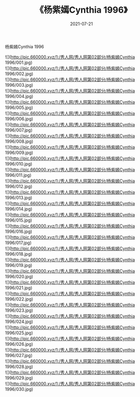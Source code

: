 ﻿---
layout: post
title:  《杨紫嫣Cynthia 1996》
date:   2021-07-21
img: http://pic.660000.xyz/1:/秀人网/秀人网第02部分/杨紫嫣Cynthia 1996/000.jpg
categories: [美女, 清纯, 唯美]
---

杨紫嫣Cynthia 1996

  ![](http://pic.660000.xyz/1:/秀人网/秀人网第02部分/杨紫嫣Cynthia 1996/001.jpg) <br> ![](http://pic.660000.xyz/1:/秀人网/秀人网第02部分/杨紫嫣Cynthia 1996/002.jpg) <br> ![](http://pic.660000.xyz/1:/秀人网/秀人网第02部分/杨紫嫣Cynthia 1996/003.jpg) <br> ![](http://pic.660000.xyz/1:/秀人网/秀人网第02部分/杨紫嫣Cynthia 1996/004.jpg) <br> ![](http://pic.660000.xyz/1:/秀人网/秀人网第02部分/杨紫嫣Cynthia 1996/005.jpg) <br> ![](http://pic.660000.xyz/1:/秀人网/秀人网第02部分/杨紫嫣Cynthia 1996/006.jpg) <br> ![](http://pic.660000.xyz/1:/秀人网/秀人网第02部分/杨紫嫣Cynthia 1996/007.jpg) <br> ![](http://pic.660000.xyz/1:/秀人网/秀人网第02部分/杨紫嫣Cynthia 1996/008.jpg) <br> ![](http://pic.660000.xyz/1:/秀人网/秀人网第02部分/杨紫嫣Cynthia 1996/009.jpg) <br> ![](http://pic.660000.xyz/1:/秀人网/秀人网第02部分/杨紫嫣Cynthia 1996/010.jpg) <br> ![](http://pic.660000.xyz/1:/秀人网/秀人网第02部分/杨紫嫣Cynthia 1996/011.jpg) <br> ![](http://pic.660000.xyz/1:/秀人网/秀人网第02部分/杨紫嫣Cynthia 1996/012.jpg) <br> ![](http://pic.660000.xyz/1:/秀人网/秀人网第02部分/杨紫嫣Cynthia 1996/013.jpg) <br> ![](http://pic.660000.xyz/1:/秀人网/秀人网第02部分/杨紫嫣Cynthia 1996/014.jpg) <br> ![](http://pic.660000.xyz/1:/秀人网/秀人网第02部分/杨紫嫣Cynthia 1996/015.jpg) <br> ![](http://pic.660000.xyz/1:/秀人网/秀人网第02部分/杨紫嫣Cynthia 1996/016.jpg) <br> ![](http://pic.660000.xyz/1:/秀人网/秀人网第02部分/杨紫嫣Cynthia 1996/017.jpg) <br> ![](http://pic.660000.xyz/1:/秀人网/秀人网第02部分/杨紫嫣Cynthia 1996/018.jpg) <br> ![](http://pic.660000.xyz/1:/秀人网/秀人网第02部分/杨紫嫣Cynthia 1996/019.jpg) <br> ![](http://pic.660000.xyz/1:/秀人网/秀人网第02部分/杨紫嫣Cynthia 1996/020.jpg) <br> ![](http://pic.660000.xyz/1:/秀人网/秀人网第02部分/杨紫嫣Cynthia 1996/021.jpg) <br> ![](http://pic.660000.xyz/1:/秀人网/秀人网第02部分/杨紫嫣Cynthia 1996/022.jpg) <br> ![](http://pic.660000.xyz/1:/秀人网/秀人网第02部分/杨紫嫣Cynthia 1996/023.jpg) <br> ![](http://pic.660000.xyz/1:/秀人网/秀人网第02部分/杨紫嫣Cynthia 1996/024.jpg) <br> ![](http://pic.660000.xyz/1:/秀人网/秀人网第02部分/杨紫嫣Cynthia 1996/025.jpg) <br> ![](http://pic.660000.xyz/1:/秀人网/秀人网第02部分/杨紫嫣Cynthia 1996/026.jpg) <br> ![](http://pic.660000.xyz/1:/秀人网/秀人网第02部分/杨紫嫣Cynthia 1996/027.jpg) <br> ![](http://pic.660000.xyz/1:/秀人网/秀人网第02部分/杨紫嫣Cynthia 1996/028.jpg) <br> ![](http://pic.660000.xyz/1:/秀人网/秀人网第02部分/杨紫嫣Cynthia 1996/029.jpg) <br> ![](http://pic.660000.xyz/1:/秀人网/秀人网第02部分/杨紫嫣Cynthia 1996/030.jpg) <br>